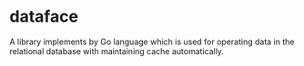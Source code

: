 # dataface
A library implements by Go language which is used for operating data in the relational database with maintaining cache automatically.
